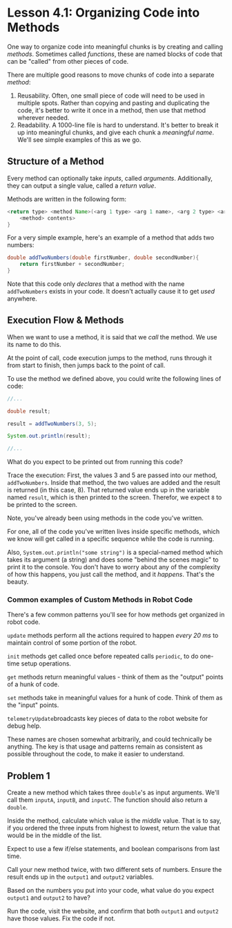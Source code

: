 # Lesson 4.1: Organizing Code into Methods

One way to organize code into meaningful chunks is by creating and calling _methods_. Sometimes called _functions_, these are named blocks of code that can be "called" from other pieces of code.

There are multiple good reasons to move chunks of code into a separate _method_:

1) Reusability. Often, one small piece of code will need to be used in multiple spots. Rather than copying and pasting and duplicating the code, it's better to write it once in a method, then use that method wherever needed.
2) Readability. A 1000-line file is hard to understand. It's better to break it up into meaningful chunks, and give each chunk a _meaningful name_. We'll see simple examples of this as we go.


## Structure of a Method

Every method can optionally take _inputs_, called _arguments_. Additionally, they can output a single value, called a _return value_.

Methods are written in the following form:

```java
<return type> <method Name>(<arg 1 type> <arg 1 name>, <arg 2 type> <arg 2 name>, <...>){
    <method> contents>
}
```

For a very simple example, here's an example of a method that adds two numbers:

```java
double addTwoNumbers(double firstNumber, double secondNumber){
    return firstNumber + secondNumber;
}
```

Note that this code only _declares_ that a method with the name `addTwoNumbers` exists in your code. It doesn't actually cause it to get _used_ anywhere.

## Execution Flow & Methods

When we want to use a method, it is said that we _call_ the method. We use its name to do this. 

At the point of call, code execution jumps to the method, runs through it from start to finish, then jumps back to the point of call.

To use the method we defined above, you could write the following lines of code:

```java
//...

double result;

result = addTwoNumbers(3, 5);

System.out.println(result);

//...
```

What do you expect to be printed out from running this code?

Trace the execution: First, the values 3 and 5 are passed into our method, `addTwoNumbers`. Inside that method, the two values are added and the result is returned (in this case, 8). That returned value ends up in the variable named `result`, which is then printed to the screen. Therefor, we expect `8` to be printed to the screen.

Note, you've already been using methods in the code you've written. 

For one, all of the code you've written lives inside specific methods, which we know will get called in a specific sequence while the code is running. 

Also, `System.out.println("some string")` is a special-named method which takes its argument (a string) and does some "behind the scenes magic" to print it to the console. You don't have to worry about any of the complexity of how this happens, you just call the method, and it _happens_. That's the beauty.

### Common examples of Custom Methods in Robot Code

There's a few common patterns you'll see for how methods get organized in robot code.

`update` methods perform all the actions required to happen _every 20 ms_ to maintain control of some portion of the robot.

`init` methods get called once before repeated calls `periodic`, to do one-time setup operations.

`get` methods return meaningful values - think of them as the "output" points of a hunk of code.

`set` methods take in meaningful values for a hunk of code. Think of them as the "input" points.

`telemetryUpdate`broadcasts key pieces of data to the robot website for debug help.

These names are chosen somewhat arbitrarily, and could technically be anything. The key is that usage and patterns remain as consistent as possible throughout the code, to make it easier to understand.

## Problem 1

Create a new method which takes three `double`'s as input arguments. We'll call them `inputA`, `inputB`, and `inputC`. The function should also return a `double`.

Inside the method, calculate which value is the _middle_ value. That is to say, if you ordered the three inputs from highest to lowest, return the value that would be in the middle of the list. 

Expect to use a few if/else statements, and boolean comparisons from last time.

Call your new method twice, with two different sets of numbers. Ensure the result ends up in the `output1` and `output2` variables.

Based on the numbers you put into your code, what value do you expect `output1` and `output2` to have?

Run the code, visit the website, and confirm that both `output1` and `output2` have those values. Fix the code if not.


